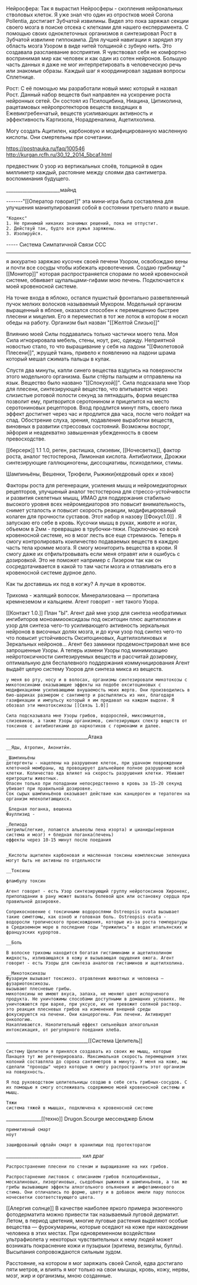 Нейросфера:
Так я вырастил Нейросферы - скопления нейрональных стволовых клеток. Я уже знал что один из отростков моей Corona Pollentia, достигает Зубчатой извилины. Видел это пока заряжал секции своего мозга в поиске отсека с клетками для нашего експерримента.
С помощью своих одноклеточных организмов я синтезировал Рост в Зубчатой извилине гиппокампа. Для лучшей навигации я зарядил эту область мозга Узором в виде нитей толщиной с зубную нить. Это создавала разслаевание восприятия. Я чувствовал себя не комфортно воспринимая мир как человек и как один из сотен нейронов. Большую часть данных я даже не мог интерпретировать в человеческую речь или знакомые образы. Каждый шаг я координировал задавая вопросы Сплетнице.

Рост:
С её помощью мы разработали новый микс который я назвал Рост. Данный набор веществ был направлен на ускорение роста нейронных сетей. Он состоял из Псилоцибина, Ниацина, Цитиколина, рацетамовых нейропротекторов веществ входящих в Ежевикгребенчатый, веществ усиливающих активность и эффективность Картизола, Норадреналина, Ацетилхолина.

	 
Могу создать Ацитилен, карбоновую и модифицированную масленную кислоты. Они смертельны при сочетании.

https://postnauka.ru/faq/100546
http://kurgan.rcfh.ru/30_12_2014_5bcaf.html

предвестник 0
узор из вертикальных слоёв, толщиной в один миллиметр каждый, растояние между слоями два сантиметра. воспоминания будущего.


_______________________майнд

-------"[[Оператор говорит]]" эта мини-игра была составлена для улучшения манипулирования собой в состоянии третьего плато и выше.

	"Кодекс"
	1. Не принимай никаких значимых решений, пока не отпустит.
	2. Действуй так, будто все ружья заряжены. 
	3. Изолируйся.

----- Система Симпатичной Связи ССС




_____________________________________________________________

я аккуратно заряжаю кусочек своей печени Узором, освобождаю вены и почти все сосуды чтобы избежать кровотечения. Создаю грибницу "[[Монитор]]" которая распространяется спорами по моей кровеносной системе, обвивает щупальцами-гифами мою печень. Подключается к моей кровеносной системе.

На точке входа в яблоко, остался пушистый фронтально разветвленный пучок мелких волосков называемый Мукором. Модельный организм выращенный в яблоке, оказался способен к перемещению быстрее плесени и мицелия. Его я переместил в тот же лоток в котором я носил обеды на работу. Организм был назван "[[Желтой Слизью]]"

Влиянию моей Силы поддавались только частички моего тела. Моя Сила игнорировала мебель, стены, ноут, рис, одежду. Неприятной новостью стало, то что выращивание у себя на ладони "[[Фиолетовой Плесени]]", жрущей ткань, привело к появлению на ладони шрама который мешал сжимать пальцы в кулак. 


Спустя два минуты, капли синего вещества вздулись на поверхности этого модельного организма. Были стёрты пальцем и отправлены на язык. Вещество было названо "[[Спокухой]]".
Сила подсказала мне Узор для плесени, синтезирующей вещество, что впитывается через слизистые ротовой полости секунд за пятнадцать, форма вещества позволит ему, притворится серотонином и прицепится на место серотониновых рецепторов. Вход продлится минут пять, своего пика эффект достигнет через час и продлится два часа, после чего пойдет на спад. Обострение слуха, зрения, подавление выработки веществ, виновных в развитии стрессовых состояний. Возможны восторг, эйфория и неадекватно завышенная убежденность в своем превосходстве.


[[берсерк]] 1.1 1.0, реген, растишка, слизевик, [[Ночесветка]], фактор роста, аналог тестостерона, Лимонная кислота. Антибиотики, Дрожжи синтезирующие галлюциногены, диссоциативы, психоделики, стимы.

Шампиньёны, Вешенки, Трюфели, Рыжики{кедровый орех и хвоя}


Факторы роста для регенерации, усиления мышц и нейромедиаторных рецепторов, улучшеный аналог тестостерона для стрессо-устойчивости и развития скелетных мышц, ИМАО для поддержания стабильно высокого уровня всех нейромедиаторов это повысит внимательность, снимет усталость и повысит скорость реакции, модифицированый колаген для прочности суставов.
Этот набор я назову [[Фокус1.0]] . Я запускаю его себе в кровь. Кусочки мышц в руках, животе и ногах, объемом в 2мм - превращаю в трубочки-тяжи. Подключаю ко всей кровеносной системе, но в мозг лесть все еще стремаюсь.
Теперь я смогу контролировать коиличество подаваемых веществ в каждую часть тела кромме мозга. Я смогу мониторить вещества в крови. Я смогу даже их отфильтровывать если меня отравят или я ошибусь с дозировкой. Это не поможет например с Лизером так как он сосредотачивается в какой то там части мозга и отлавливать его в кровеносной системе дурное дело.


Как ты доставишь их под в когжу? А лучше в кровоток.

Трихома - жалящий волосок.  Минерализована — пропитана кремнеземом и кальцием. Агент говорит - нет такого Узора.

[[Контакт 1.0.]]
	План "Ы". Агент дай мне узор для синтеза необратимых ингибиторов моноамиооксидазы под окситоцин плюс ацетилхолин и узор для синтеза чего-то усиливающего активность зеркальных нейронов в височных долях мозга, и до кучи узор под синтез чего-то что повысит устойчивость Окситоциновых, Ацетилхолиновых и Зеркальных нейронов...
	Агент без заминки продемонстрировал мне все запрошенные Узоры.
	А теперь измени Узоры под минимизацию нейротоксичности синтезируемых веществ и рассчитай дозировку, оптимальную для беспалевного поддержания коммуницирования
	Агент выдаёт целую систему Узоров для синтеза микса из веществ.

	у меня во рту, носу и в волосах, организмы синтезировали микотокозы с микотоксинами оказывающие эффекты на подобе окситоциновых с модификациями усиливающими внушаемость моих жертв. Они производились в био-шариках размером с сантиметр и распылялись из них, благодаря газификации и импульсу который я им придавал на каждом выдохе. Я обозвал эти микотоксикозы [[Связь 1.0]]

	Сила подсказывала мне Узоры грибов, водорослей, миксомицетов, слизевиков, а также Узоры организмов, синтезирующих спектр веществ от токсинов с антибиотиками до наркотиков с гормонами и далее.


___________________________________Атака


	__Яды, Атропин, Аконити́н.

	_Шампиньёны
	детергенты - нацелены на разрушение клеток, при удачном повреждении клеточной мембраны, яд провоцирует дальнейшее полное разрушение всей клетки. Количество яда влияет на скорость разрушения клетки. Убивают еритроциты животных.
	Опасен только при попадании непосредственно в кровь за 15-20 секунд убивает при правильной дозировке.
	Сок сырых шампиньёнов оказывает действие как канцероген и тератоген на организм млекопитающихся.

	_Бледная поганка, вешенка
	Фауллизид -

	_Лепиода
	нитрилы(легкие, лопаются альвеолы пена изорта) и цианиды(нервная система и мозг) + бледная поганка(печень)
	еффекты через 10-15 минут после поедания


	_Кислоты ацитилен карбоновая и масленная токсины комплексные зеленушка могут быть не активны по отдельности

	__Токсины

	фламбулу токсин

	Агент говорит - есть Узор синтезирующий группу нейротоксинов Хиронекс, припопадании в рану может вызвать болевой щок или остановку сердца при правильной дозировке.

	Соприкосновение с токсичными водорослями Ostreopsis ovata вызывает такие симптомы, как озноб и головная боль. Ostreopsis ovata - водоросли тропического происхождения, которые из-за роста температуры в Средиземном море в последние годы "прижились" в водах итальянских и французских курортов.

	__Боль

	В волоске трихомы находится богатая гистаминами и ацетилхолином жидкость, изливающаяся в кожу и вызывающая ощущения ожога. Агент говорит - есть Узоры для синтеза аналогов гистаминов и ацетилхолина.

	__Микотоксикозы 
	Фузариум вызывает токсикоз. отравления животных и человека — фузариотоксикозы.
	вызывают плесневые грибы.
	микотоксины не имеют вкуса, запаха, не меняют цвет испорченого продукта. Не уничтожимы способами доступными в домашних условиях. Не уничтожаются при варке, при уксусе, их не тревожит соляной раствор.
	это реакция плесневых грибов на изменения внешней среды
	фокусируются на печени. Они канцерогены. Рак печени. Активируют онкологию.
	Накапливаются. Накопительный еффект сильнейшая алкогольная интоксикация, от регулярного поедания хлеба.

___________________________________[[Система Целитель]]

	Систему Целители я принялся создавать из своих же мышц, которые Панацея тут же регенерировала. Максимальная скорость перемещения этих колоний составляла до сорока сантиметров в минуту. У меня на коже, мы сделали "проходы" через которые я смогу распространять этот организм на поверхность.

	Я под руководством целительницы создаю в себе сеть грибных-сосудов. С их помощью я смогу отслеживать содержимое моей кровеносной системы и мышц.

	Тяжи
	система тяжей в мышцах, подключена к кровеносной системе


_______________[[техно]]
	Drugon.Scourge
	мессенджер Блюм

	примитивный смарт
	ноут

	зашифрованый офлайн смарт в хранилищи под протекторатом

________________________________ хил драг

	Распространение плесени по стенам и выращивание на них грибов.

	Распростарнение листовок с описанием грибов псилоцибиновых, мескалиновых, лизергиновых, сьедобных рыжиков и шампиньёнов, а так же грибы вызывающие эффекты алкогольного опьянения и амфетаминового стима. Они отличались по форме, цвету и в добавок имели пару полосок ночесветки соответствующего цвета.


[[Алергия солнце]]
В качестве наиболее яркого примера экзогенного фотодерматита можно привести так называемый луговой дерматит. Летом, в период цветения, многие луговые растения выделяют особые вещества — фурокумарины, которые оседают на коже при нахождении человека в этих местах. При одновременном воздействии ультрафиолета у некоторых чувствительных к нему людей может возникать покраснение кожи и пузырьки (эритема, везикулы, буллы). Высыпания сопровождаются сильным зудом. 


Расстояние, на котором я мог заряжать своей Силой, едва достигало пяти метров, и влиять я мог только на свои мышцы, кровь, кожу, нервы, мозг, жир и организмы, мною созданные.